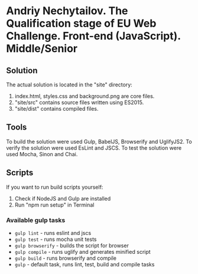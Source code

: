 # Andriy Nechytailov. The Qualification stage of EU Web Challenge. Front-end (JavaScript).  Middle/Senior

## Solution
The actual solution is located in the "site" directory:
1) index.html, styles.css and background.png are core files.
2) "site/src" contains source files written using ES2015.  
3) "site/dist" contains compiled files.

## Tools
To build the solution were used Gulp, BabelJS, Browserify and UglifyJS2.
To verify the solution were used EsLint and JSCS.
To test the solution were used Mocha, Sinon and Chai.

## Scripts
If you want to run build scripts yourself:
1) Check if NodeJS and Gulp are installed
2) Run "npm run setup" in Terminal

### Available gulp tasks
* `gulp lint` - runs eslint and jscs
* `gulp test` - runs mocha unit tests
* `gulp browserify` - builds the script for browser
* `gulp compile` - runs uglify and generates minified script
* `gulp build` - runs browserify and compile
* `gulp` - default task, runs lint, test, build and compile tasks
